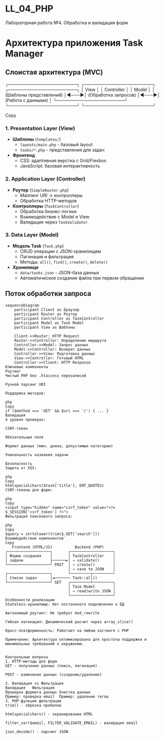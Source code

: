 # LL_04_PHP

Лабораторная работа №4. Обработка и валидация форм

# Архитектура приложения Task Manager

## Слоистая архитектура (MVC)

┌──────────────────────┐ ┌──────────────────────┐ ┌──────────────────────┐
│ View │ │ Controller │ │ Model │
│ (Шаблоны представлений) │◄───►│ (Обработка запросов) │◄───►│ (Работа с данными) │
└──────────────────────┘ └──────────────────────┘ └──────────────────────┘

Copy

### 1. Presentation Layer (View)

- **Шаблоны** (`templates/`)
  - `layouts/main.php` - базовый layout
  - `tasks/*.php` - представления для задач
- **Фронтенд**
  - CSS: адаптивная верстка с Grid/Flexbox
  - JavaScript: базовая интерактивность

### 2. Application Layer (Controller)

- **Роутер** (`SimpleRouter.php`)
  - Маппинг URI → контроллеры
  - Обработка HTTP-методов
- **Контроллеры** (`TaskController`)
  - Обработка бизнес-логики
  - Взаимодействие с Model и View
  - Валидация через `TaskValidator`

### 3. Data Layer (Model)

- **Модель Task** (`Task.php`)
  - CRUD операции с JSON-хранилищем
  - Пагинация и фильтрация
  - Методы: `all()`, `find()`, `create()`, `delete()`
- **Хранилище**
  - `data/tasks.json` - JSON-база данных
  - Автоматическое создание файла при первом обращении

## Поток обработки запроса

```mermaid
sequenceDiagram
    participant Client as Браузер
    participant Router as Роутер
    participant Controller as TaskController
    participant Model as Task Model
    participant View as Шаблоны

    Client->>Router: HTTP Request
    Router->>Controller: Определение маршрута
    Controller->>Model: Запрос данных
    Model->>Controller: Возврат данных
    Controller->>View: Подготовка данных
    View->>Controller: Готовый HTML
    Controller->>Client: HTTP Response
Ключевые компоненты
Роутинг
Чистый PHP без .htaccess перезаписей

Ручной парсинг URI

Поддержка методов:

php
Copy
if ($method === 'GET' && $uri === '/') { ... }
Валидация
4 уровня проверок:

CSRF-токен

Обязательные поля

Формат данных (мин. длина, допустимые категории)

Уникальность названия задачи

Безопасность
Защита от XSS:

php
Copy
htmlspecialchars($task['title'], ENT_QUOTES)
CSRF-токены для форм:

php
Copy
<input type="hidden" name="csrf_token" value="<?= $_SESSION['csrf_token'] ?>">
Фильтрация поискового запроса:

php
Copy
$query = strtolower(trim($_GET['search']))
Взаимодействие компонентов
Copy
   Frontend (HTML/JS)          Backend (PHP)
┌───────────────────┐       ┌───────────────────┐
│ Форма создания    │       │ TaskController    │
│ задачи            ├──────►│ → validate()      │
└───────────────────┘ POST  │ → create()        │
                            │ → save to JSON    │
┌───────────────────┐       └─────────┬─────────┘
│ Список задач      │◄─────── Task::all()
└───────────────────┘ GET   ┌─────────┴─────────┐
                            │ Task Model        │
                            │ → read/write JSON │
                            └───────────────────┘
Особенности реализации
Stateless-хранилище: Нет постоянного подключения к БД

Автономный роутинг: Не требует mod_rewrite

Гибкая пагинация: Динамический расчет через array_slice()

Кросс-платформенность: Работает на любом хостинге с PHP

Примечание: Архитектура оптимизирована для простоты поддержки и минимальных требований к окружению.


Контрольные вопросы
1. HTTP-методы для форм
GET - получение данных (поиск, пагинация)

POST - изменение данных (создание/удаление)

2. Валидация vs Фильтрация
Валидация	Фильтрация
Проверка формата данных	Очистка данных
Пример: проверка email	Пример: удаление тегов
3. PHP-функции фильтрации
trim() - обрезка пробелов

htmlspecialchars() - экранирование HTML

filter_var($email, FILTER_VALIDATE_EMAIL) - валидация email

json_decode() - парсинг JSON
```
